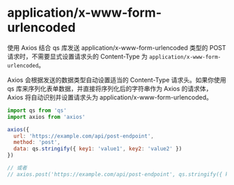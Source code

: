 # application/x-www-form-urlencoded

使用 Axios 结合 qs 库发送 application/x-www-form-urlencoded 类型的 POST 请求时，不需要显式设置请求头的 Content-Type 为 `application/x-www-form-urlencoded`。

Axios 会根据发送的数据类型自动设置适当的 Content-Type 请求头。如果你使用 qs 库来序列化表单数据，并直接将序列化后的字符串作为 Axios 的请求体，Axios 将自动识别并设置请求头为 application/x-www-form-urlencoded。

```js
import qs from 'qs'
import axios from 'axios'

axios({
  url: 'https://example.com/api/post-endpoint',
  method: 'post',
  data: qs.stringify({ key1: 'value1', key2: 'value2' })
})

// 或者
// axios.post('https://example.com/api/post-endpoint', qs.stringify({ key1: 'value1', key2: 'value2' }))
```
